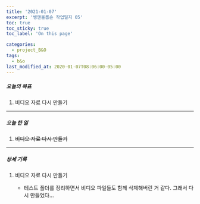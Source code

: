 ```yaml
---
title: '2021-01-07'
excerpt: '뱅앤올룹슨 작업일지 05'
toc: true
toc_sticky: true
toc_label: 'On this page'

categories:
  - project_B&O
tags:
  - b&o
last_modified_at: 2020-01-07T08:06:00-05:00
---
```


##### 오늘의 목표

1. 비디오 자료 다시 만들기

---

##### 오늘 한 일

1. ~~비디오 자료 다시 만들기~~ <br />

---

##### 상세 기록

1. 비디오 자료 다시 만들기

   - 테스트 폴더를 정리하면서 비디오 파일들도 함께 삭제해버린 거 같다. 그래서 다시 만들었다...

<br />
